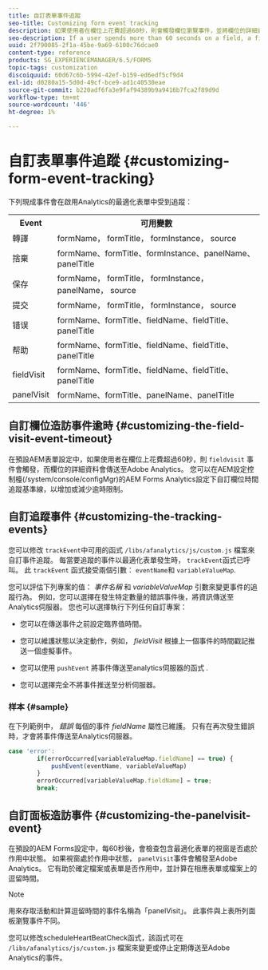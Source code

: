 ```yaml
---
title: 自訂表單事件追蹤
seo-title: Customizing form event tracking
description: 如果使用者在欄位上花費超過60秒，則會觸發欄位瀏覽事件，並將欄位的詳細資訊傳送到Adobe SiteCatalyst。
seo-description: If a user spends more than 60 seconds on a field, a fieldvisit event is triggered and the details of the field are sent to Adobe SiteCatalyst.
uuid: 2f790085-2f1a-45be-9a69-6100c76dcae0
content-type: reference
products: SG_EXPERIENCEMANAGER/6.5/FORMS
topic-tags: customization
discoiquuid: 60d67c6b-5994-42ef-b159-ed6edf5cf9d4
exl-id: d0280a15-5d0d-49cf-bce9-ad1c40530eae
source-git-commit: b220adf6fa3e9faf94389b9a9416b7fca2f89d9d
workflow-type: tm+mt
source-wordcount: '446'
ht-degree: 1%

---
```


# 自訂表單事件追蹤 {#customizing-form-event-tracking}

下列現成事件會在啟用Analytics的最適化表單中受到追蹤：

<table>
 <tbody>
  <tr>
   <th>Event</th>
   <th>可用變數</th>
  </tr>
  <tr>
   <td>轉譯</td>
   <td>formName， formTitle， formInstance， source</td>
  </tr>
  <tr>
   <td>捨棄</td>
   <td>formName、formTitle、formInstance、panelName、panelTitle</td>
  </tr>
  <tr>
   <td>保存</td>
   <td>formName， formTitle， formInstance， panelName， source</td>
  </tr>
  <tr>
   <td>提交</td>
   <td>formName， formTitle， formInstance， source</td>
  </tr>
  <tr>
   <td>错误</td>
   <td>formName、formTitle、fieldName、fieldTitle、panelTitle</td>
  </tr>
  <tr>
   <td>帮助</td>
   <td>formName、formTitle、fieldName、fieldTitle、panelTitle</td>
  </tr>
  <tr>
   <td>fieldVisit</td>
   <td>formName、formTitle、fieldName、fieldTitle、panelTitle<br /> </td>
  </tr>
  <tr>
   <td>panelVisit</td>
   <td>formName、formTitle、panelName、panelTitle</td>
  </tr>
 </tbody>
</table>

## 自訂欄位造訪事件逾時 {#customizing-the-field-visit-event-timeout}

在預設AEM表單設定中，如果使用者在欄位上花費超過60秒，則 `fieldvisit` 事件會觸發，而欄位的詳細資料會傳送至Adobe Analytics。 您可以在AEM設定控制檯(/system/console/configMgr)的AEM Forms Analytics設定下自訂欄位時間追蹤基準線，以增加或減少逾時限制。

## 自訂追蹤事件 {#customizing-the-tracking-events}

您可以修改 `trackEvent`中可用的函式 `/libs/afanalytics/js/custom.js` 檔案來自訂事件追蹤。 每當要追蹤的事件以最適化表單發生時， `trackEvent`函式已呼叫。 此 `trackEvent` 函式接受兩個引數： `eventName`和 `variableValueMap`.

您可以評估下列專案的值： *事件名稱* 和 *variableValueMap* 引數來變更事件的追蹤行為。 例如，您可以選擇在發生特定數量的錯誤事件後，將資訊傳送至Analytics伺服器。 您也可以選擇執行下列任何自訂專案：

* 您可以在傳送事件之前設定臨界值時間。
* 您可以維護狀態以決定動作，例如， *fieldVisit* 根據上一個事件的時間戳記推送一個虛擬事件。
* 您可以使用 `pushEvent` 將事件傳送至analytics伺服器的函式 *.*

* 您可以選擇完全不將事件推送至分析伺服器。

### 样本 {#sample}

在下列範例中， *錯誤* 每個的事件 *fieldName* 屬性已維護。 只有在再次發生錯誤時，才會將事件傳送至Analytics伺服器。

```javascript
case 'error':
        if(errorOccurred[variableValueMap.fieldName] == true) {
            pushEvent(eventName, variableValueMap)
        }
        errorOccurred[variableValueMap.fieldName] = true;
        break;
```

## 自訂面板造訪事件 {#customizing-the-panelvisit-event}

在預設的AEM Forms設定中，每60秒後，會檢查包含最適化表單的視窗是否處於作用中狀態。 如果視窗處於作用中狀態， `panelVisit`事件會觸發至Adobe Analytics。 它有助於確定檔案或表單是否作用中，並計算在相應表單或檔案上的逗留時間。

>[!NOTE]
>
>用來存取活動和計算逗留時間的事件名稱為「panelVisit」。 此事件與上表所列面板瀏覽事件不同。

您可以修改scheduleHeartBeatCheck函式，該函式可在 `/libs/afanalytics/js/custom.js` 檔案來變更或停止定期傳送至Adobe Analytics的事件。
